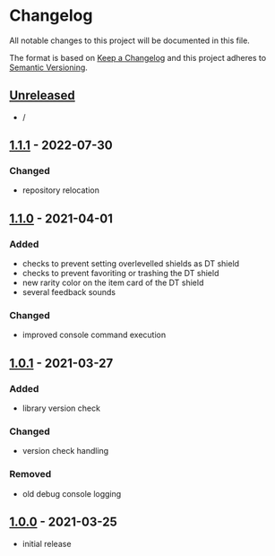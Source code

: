 # Changelog

All notable changes to this project will be documented in this file.

The format is based on [Keep a Changelog][keep a changelog] and this project adheres to [Semantic Versioning][semantic versioning].

## [Unreleased]

- /


## [1.1.1] - 2022-07-30

### Changed
- repository relocation


## [1.1.0] - 2021-04-01

### Added
- checks to prevent setting overlevelled shields as DT shield
- checks to prevent favoriting or trashing the DT shield
- new rarity color on the item card of the DT shield
- several feedback sounds

### Changed
- improved console command execution


## [1.0.1] - 2021-03-27

### Added
- library version check

### Changed
- version check handling

### Removed
- old debug console logging


## [1.0.0] - 2021-03-25
- initial release


<!-- Links -->
[keep a changelog]: https://keepachangelog.com/
[semantic versioning]: https://semver.org/

<!-- Versions -->
[unreleased]: https://github.com/DAmNRelentless/bl2-deathtrapshield/compare/v1.1.1...HEAD
[1.1.1]: https://github.com/DAmNRelentless/bl2-deathtrapshield/compare/v1.1.0..v1.1.1
[1.1.0]: https://github.com/DAmNRelentless/bl2-deathtrapshield/compare/v1.0.1..v1.1.0
[1.0.1]: https://github.com/DAmNRelentless/bl2-deathtrapshield/compare/v1.0.0..v1.0.1
[1.0.0]: https://github.com/DAmNRelentless/bl2-deathtrapshield/releases/v1.0.0
